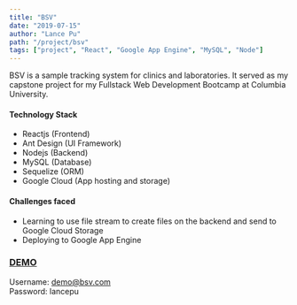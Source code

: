 ```yaml
---
title: "BSV"
date: "2019-07-15"
author: "Lance Pu"
path: "/project/bsv"
tags: ["project", "React", "Google App Engine", "MySQL", "Node"]
---
```


BSV is a sample tracking system for clinics and laboratories.
It served as my capstone project for my Fullstack Web Development Bootcamp at Columbia University.

#### Technology Stack

- Reactjs (Frontend)
- Ant Design (UI Framework)
- Nodejs (Backend)
- MySQL (Database)
- Sequelize (ORM)
- Google Cloud (App hosting and storage)

#### Challenges faced

- Learning to use file stream to create files on the backend and send to Google Cloud Storage
- Deploying to Google App Engine

### [DEMO](https://bsv-dot-s4-phoenix-dev.appspot.com/)

Username: demo@bsv.com <br>
Password: lancepu
